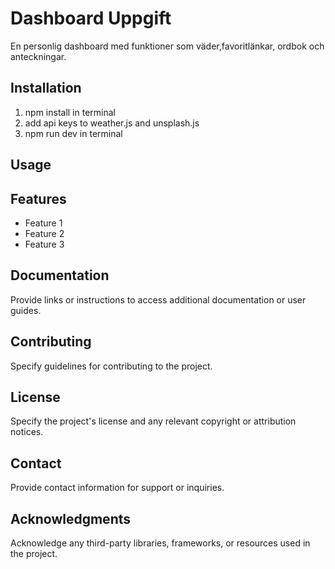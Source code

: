 # Dashboard Uppgift  

En personlig dashboard med funktioner som väder,favoritlänkar, ordbok och anteckningar.

## Installation

1. npm install in terminal
2. add api keys to weather.js and unsplash.js
3. npm run dev in terminal

## Usage



## Features

- Feature 1
- Feature 2
- Feature 3

## Documentation

Provide links or instructions to access additional documentation or user guides.

## Contributing

Specify guidelines for contributing to the project.

## License

Specify the project's license and any relevant copyright or attribution notices.

## Contact

Provide contact information for support or inquiries.

## Acknowledgments

Acknowledge any third-party libraries, frameworks, or resources used in the project.

